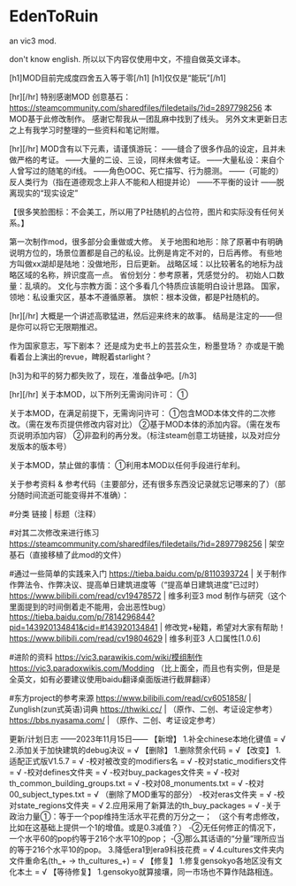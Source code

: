 # EdenToRuin
an vic3 mod.

don't know english.
所以以下内容仅使用中文，不擅自做英文译本。

[h1]MOD目前完成度四舍五入等于零[/h1]
[h1]仅仅是“能玩”[/h1]

[hr][/hr]
特别感谢MOD 创意基石：https://steamcommunity.com/sharedfiles/filedetails/?id=2897798256
本MOD基于此修改制作。
感谢它帮我从一团乱麻中找到了线头。
另外文末更新日志之上有我学习时整理的一些资料和笔记附赠。

[hr][/hr]
MOD含有以下元素，请谨慎游玩：
——缝合了很多作品的设定，且并未做严格的考证。
——大量的二设、三设，同样未做考证。
——大量私设：来自个人曾写过的随笔的if线。
——角色OOC、死亡描写、行为臆测。
——（可能的）反人类行为（指在道德观念上非人不能和人相提并论）
——不平衡的设计
——脱离现实的“现实设定”

【很多笑脸图标：不会美工，所以用了P社随机的占位符，图片和实际没有任何关系。】

第一次制作mod，很多部分会重做或大修。
关于地图和地形：除了原著中有明确说明方位的，场景位置都是自己的私设。比例是肯定不对的，日后再修。
有些地方叫做xx湖却是陆地：没做地形，日后更新。
战略区域：以比较著名的地标为战略区域的名称，辨识度高一点。
省份划分：参考原著，凭感觉分的。
初始人口数量：乱填的。
文化与宗教方面：这个多看几个特质应该能明白设计思路。
国家，领地：私设重灾区，基本不遵循原著。
旗帜：根本没做，都是P社随机的。

[hr][/hr]
大概是一个讲述高歌猛进，然后迎来终末的故事。
结局是注定的——但是你可以将它无限期推迟。

作为国家意志，写下剧本？
还是成为史书上的芸芸众生，粉墨登场？
亦或是干脆看着台上演出的revue，睥睨着starlight？

[h3]为和平的努力都失败了，现在，准备战争吧。[/h3]

[hr][/hr]
关于本MOD，以下所列无需询问许可：
①

关于本MOD，在满足前提下，无需询问许可：
①包含MOD本体文件的二次修改。（需在发布页提供修改内容对比）
②基于MOD本体的添加内容。（需在发布页说明添加内容）
②非盈利的再分发。（标注steam创意工坊链接，以及对应分发版本的版本号）

关于本MOD，禁止做的事情：
①利用本MOD以任何手段进行牟利。

关于参考资料 & 参考代码（主要部分，还有很多东西没记录就忘记哪来的了）（部分随时间流逝可能变得并不准确）：

#分类
链接 | 标题（注释）

#对其二次修改来进行练习
https://steamcommunity.com/sharedfiles/filedetails/?id=2897798256 | 架空基石（直接移植了此mod的文件）

#通过一些简单的实践来入门
https://tieba.baidu.com/p/8110393724 | 关于制作作弊法令、作弊决议、提高单日建筑进度等（“提高单日建筑进度”已过时）
https://www.bilibili.com/read/cv19478572 | 维多利亚3 mod 制作与研究（这个里面提到的时间倒着走不能用，会出恶性bug）
https://tieba.baidu.com/p/7814296844?pid=143920134841&cid=#143920134841 | 修改党+秘籍，希望对大家有帮助！
https://www.bilibili.com/read/cv19804629 | 维多利亚3 人口属性[1.0.6]

#进阶的资料
https://vic3.parawikis.com/wiki/模组制作
https://vic3.paradoxwikis.com/Modding （比上面全，而且也有实例，但是是全英文，如有必要建议使用baidu翻译桌面版进行截屏翻译）

#东方project的参考来源
https://www.bilibili.com/read/cv6051858/ | Zunglish(zun式英语)词典
https://thwiki.cc/ | （原作、二创、考证设定参考）
https://bbs.nyasama.com/ | （原作、二创、考证设定参考）

更新/计划日志
——2023年11月15日——
【新增】
1.补全chinese本地化键值 = √
2.添加关于加快建筑的debug决议 = √
【删除】
1.删除赘余代码 = √
【改变】
1.适配正式版V1.5.7 = √
-校对被改变的modifiers名 = √
-校对static_modifiers文件 = √
-校对defines文件夹 = √
-校对buy_packages文件夹 = √
-校对th_common_building_groups.txt = √
-校对08_monuments.txt = √
-校对00_subject_types.txt = √ （删除了MOD重写的部分）
-校对eras文件夹 = √
-校对state_regions文件夹 = √
2.应用采用了新算法的th_buy_packages = √
-关于政治力量①：等于一个pop维持生活水平花费的万分之一； （这个有考虑修改，比如在这基础上提供一个1的增值。或是0.3减值？）
-②无任何修正的情况下，一个水平60的pop约等于216个水平10的pop；
-③那么其话语的“分量”理所应当的等于216个水平10的pop。
3.降低era1到era9科技花费 = √
4.cultures文件夹内文件重命名(th_+ -> th_cultures_+) = √
【修复】
1.修复gensokyo各地区没有文化本土 = √
【等待修复】
1.gensokyo就算接壤，同一市场也不算作陆路相连。